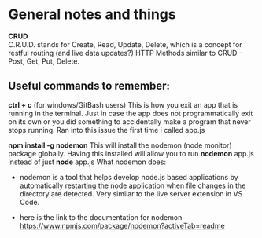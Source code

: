 # General notes and things

**CRUD**  
C.R.U.D. stands for Create, Read, Update, Delete, which is a concept for restful routing (and live data updates?)
HTTP Methods similar to CRUD - Post, Get, Put, Delete.


## Useful commands to remember:

**ctrl + c** 
(for windows/GitBash users) This is how you exit an app that is running in the terminal. Just in case the app does not programmatically exit on its own or you did something to accidentally make a program that never stops running. Ran into this issue the first time i called app.js

**npm install -g nodemon**
This will install the nodemon (node monitor) package globally.
Having this installed will allow you to run **nodemon** app.js instead of just **node** app.js
What nodemon does: 

* nodemon is a tool that helps develop node.js based applications by automatically restarting the node application when file changes in the directory are detected. Very similar to the live server extension in VS Code.

* here is the link to the documentation for nodemon https://www.npmjs.com/package/nodemon?activeTab=readme 
